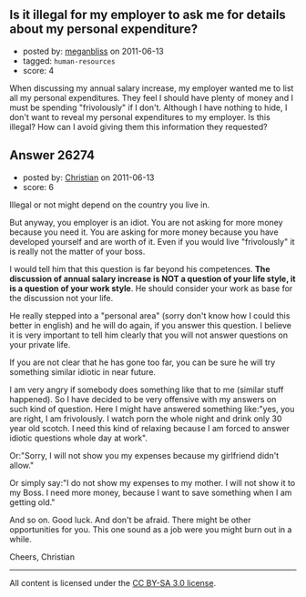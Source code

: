 ## Is it illegal for my employer to ask me for details about my personal expenditure?

- posted by: [meganbliss](https://stackexchange.com/users/-1/11194-meganbliss) on 2011-06-13
- tagged: `human-resources`
- score: 4

When discussing my annual salary increase, my employer wanted me to list all my personal expenditures.  They feel I should have plenty of money and I must be spending "frivolously" if I don't. Although I have nothing to hide, I don't want to reveal my personal expenditures to my employer.  Is this illegal?  How can I avoid giving them this information they requested?



## Answer 26274

- posted by: [Christian](https://stackexchange.com/users/-1/9952-christian) on 2011-06-13
- score: 6

Illegal or not might depend on the country you live in.

But anyway, you employer is an idiot. You are not asking for more money because you need it. You are asking for more money because you have developed yourself and are worth of it. 
Even if you would live "frivolously" it is really not the matter of your boss.

I would tell him that this question is far beyond his competences. **The discussion of annual salary increase is NOT a question of your life style, it is a question of your work style**. He should consider your work as base for the discussion not your life.

He really stepped into a "personal area" (sorry don't know how I could this better in english) and he will do again, if you answer this question. I believe it is very important to tell him clearly that you will not answer questions on your private life. 

If you are not clear that he has gone too far, you can be sure he will try something similar idiotic in near future.

I am very angry if somebody does something like that to me (similar stuff happened). So I have decided to be very offensive with my answers on such kind of question. Here I might have answered something like:"yes, you are right, I am frivolously. I watch porn the whole night and drink only 30 year old scotch. I need this kind of relaxing because I am forced to answer idiotic questions whole day at work".

Or:"Sorry, I will not show you my expenses because my girlfriend didn't allow."

Or simply say:"I do not show my expenses to my mother. I will not show it to my Boss. I need more money, because I want to save something when I am getting old."

And so on. Good luck. And don't be afraid. There might be other opportunities for you. This one sound as a job were you might burn out in a while.

Cheers,
Christian 



---

All content is licensed under the [CC BY-SA 3.0 license](https://creativecommons.org/licenses/by-sa/3.0/).
